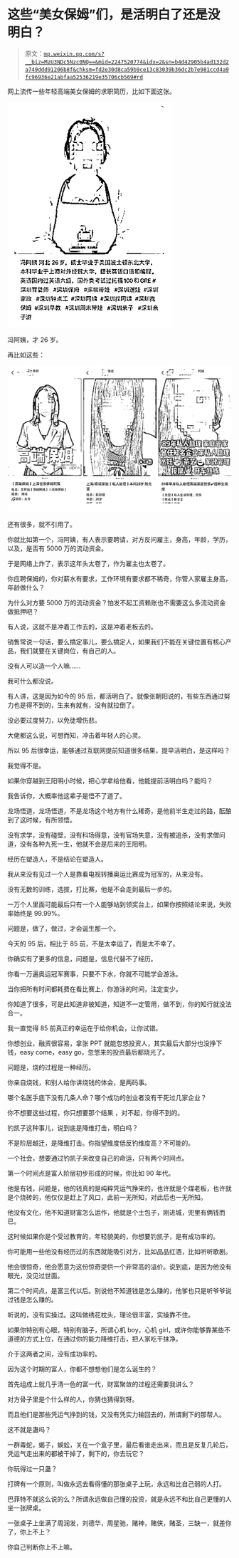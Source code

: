 # 这些“美女保姆”们，是活明白了还是没明白？

> 原文：[`mp.weixin.qq.com/s?__biz=MzU3NDc5Nzc0NQ==&mid=2247520774&idx=2&sn=b4d42905b4ad132d2a749ddd91206b8f&chksm=fd2e30d8ca59b9ce13c83039b36dc2b7e981ccd4a9fc96936e21abfaa52536219e35706cb569#rd`](http://mp.weixin.qq.com/s?__biz=MzU3NDc5Nzc0NQ==&mid=2247520774&idx=2&sn=b4d42905b4ad132d2a749ddd91206b8f&chksm=fd2e30d8ca59b9ce13c83039b36dc2b7e981ccd4a9fc96936e21abfaa52536219e35706cb569#rd)

网上流传一些年轻高端美女保姆的求职简历，比如下面这张。

![](img/75573139b50af66a30b506c9ebd55577.png)

冯阿姨，才 26 岁。

再比如这些：

![](img/e7153bfef5a91b8e415478fb41b7c563.png)

还有很多，就不引用了。

你就比如第一个，冯阿姨，有人表示要聘请，对方反问雇主，身高，年龄，学历，以及，是否有 5000 万的流动资金。 

于是网络上炸了，表示这年头太卷了，作为雇主也太卷了。 

你应聘保姆的，你对薪水有要求，工作环境有要求都不稀奇，你管人家雇主身高，年龄做什么？ 

为什么对方要 5000 万的流动资金？怕发不起工资赖账也不需要这么多流动资金做抵押吧？ 

有人说，这就不是冲着工作去的，这是冲着老板去的。 

销售常说一句话，要么搞定事儿，要么搞定人，如果我们不能在关键位置有核心产品，我们就要在关键岗位，有自己的人。 

没有人可以造一个人嘛...... 

我可什么都没说。 

有人讲，这是因为如今的 95 后，都活明白了。就像张朝阳说的，有些东西通过努力也是得不到的，生来有就有，没有就拉倒了。

没必要过度努力，以免徒增伤悲。 

大佬都这么说，可想而知，冲击着年轻人的心灵。 

所以 95 后很幸运，能够通过互联网提前知道很多结果，提早活明白，是这样吗？ 

我觉得不是。 

如果你穿越到王阳明小时候，把心学拿给他看，他能提前活明白吗？能吗？ 

我告诉你，大概率他这辈子是悟不了道了。 

龙场悟道，龙场悟道，不是龙场这个地方有什么稀奇，是他前半生走过的路，酝酿到了这时候，有所领悟。 

没有求学，没有碰壁，没有科场得意，没有官场失意，没有被追杀，没有求僧问道，没有各种九死一生，他就不会是后来的王阳明。 

经历在塑造人，不是结论在塑造人。

我从来没有见过一个人是靠看电视转播奥运比赛成为冠军的，从来没有。 

没有无数的训练，选拔，打比赛，他是不会走到最后一步的。

一万个人里面可能最后只有一个人能够站到领奖台上，如果你按照结论来说，失败率始终是 99.99%。 

问题是，做了，做过，才会诞生那一个。

今天的 95 后，相比于 85 前，不是太幸运了，而是太不幸了。 

你确实有了更多的信息，问题是，信息代替不了经历。 

你看一万遍奥运冠军赛事，只要不下水，你就不可能学会游泳。 

当你把所有时间都耗费在看比赛上，你游泳的时间，注定变少。 

你知道了很多，可是此知道非彼知道，知道不一定管用，做不到，你的知行就没法合一。

我一直觉得 85 前真正的幸运在于给你机会，让你试错。 

你想创业，融资很容易，拿张 PPT 就能忽悠投资人，其实最后大部分也没挣下钱，easy come，easy go，忽悠来的投资最后都烧光了。 

问题是，烧的过程是一种经历。

你亲自烧钱，和别人给你讲烧钱的体会，是两码事。 

哪个名医手底下没有几条人命？哪个成功的创业者没有干死过几家企业？

你不想要这些过程，你只想要那个结果 ，对不起，你得不到的。 

钓凯子这种事儿，说到底是降维打击，明白吗？ 

不是阶层越迁，是降维打击。你指望维度低反钓维度高？不可能的。 

一个社会，想要通过钓凯子来改变自己的命运，只有两个时间点。 

第一个时间点是富人阶层初步形成的时候，你比如 90 年代。 

他是有钱，问题是，他的钱真的是纯粹凭运气挣来的，也许就是个煤老板，也许就是个烧砖的，他仅仅是赶上了风口，此前一无所知，对此后也一无所知。 

他没有文化，他不知道财富怎么运作，他就是个土包子，刚进城，兜里有俩钱而已。

这时候如果你是个受过教育的，年轻貌美的，你想要钓凯子，是有成功率的。

你可能用一些他没有经历过的东西就能吸引对方，比如品品红酒，比如听听歌剧。 

他会很惊奇，他会愿意为这份惊奇提供一个非常高的溢价。说到底，是因为他没有眼光，没见过世面。

第二个时间点，是富三代以后。别说他不知道钱是怎么赚的，他爹也只是听爷爷说过钱是怎么赚的。

听说的，没有实操过。这叫做绣花枕头，理论很丰富，实操靠不住。 

如果你特别有心眼，特别有脑子，所谓心机 boy，心机 girl，或许你能够靠某些不道德的方式上位，在通过你的能力降维打击，把人家吃干抹净。

介于这两者之间，没有成功率的。 

因为这个时期的富人，你都不想想他们是怎么诞生的？

首先组成上就几乎清一色的富一代，财富聚敛的过程还需要我讲么？ 

对方骨子里是个什么样的人，你猜也猜得到呀。 

而且他们是那些凭运气挣到的钱，又没有凭实力输回去的，所谓剩下的那帮人。 

这不就是蛊吗？ 

一群毒蛇，蝎子，蜈蚣，关在一个盒子里，最后看谁走出来，而且是反复几轮后，凭运气走出来的都被干掉了，剩下的，你去玩它？ 

你玩得过一只蛊？ 

打牌有一个原则，叫做永远去看得懂的那张桌子上玩，永远和比自己弱的人打。 

巴菲特不就这么说的么？所谓永远做自己懂的投资，就是永远不和比自己更懂的人坐一张牌桌。

一张桌子上坐满了周润发，刘德华，周星驰，赌神，赌侠，赌圣，三缺一，就差你了，你上不上？ 

你自己判断你上不上嘛。